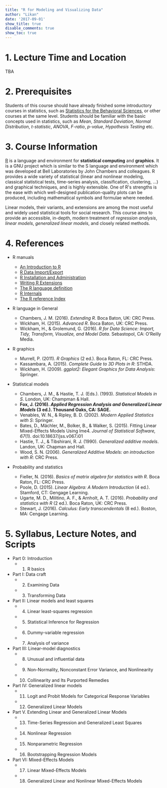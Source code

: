 ```yaml
---
title: "R for Modeling and Visualizing Data"
author: "Likan"
date: '2017-09-01'
show_title: true
disable_comments: true
show_toc: true
---
```

# 1. Lecture Time and Location

TBA

# 2. Prerequisites

Students of this course should have already finished some introductory courses in statistics, such as [Statistics for the Behavioral Sciences](/en/teach/stat_behav_sci/), or other courses at the same level. Students should be familiar with the basic concepts used in statistics, such as *Mean*, *Standard Deviation*, *Normal Distribution*, *t-statistic*, *ANOVA*, *F-ratio*, *p-value*, *Hypothesis Testing* etc.

# 3. Course Information

[R](https://cran.r-project.org) is a language and environment for **statistical computing** and **graphics**. It is a GNU project which is similar to the S language and environment which was developed at Bell Laboratories by John Chambers and colleagues. R provides a wide variety of statistical (linear and nonlinear modeling, classical statistical tests, time-series analysis, classification, clustering, …) and graphical techniques, and is highly extensible. One of R's strengths is the ease with which well-designed publication-quality plots can be produced, including mathematical symbols and formulae where needed.

Linear models, their variants, and extensions are among the most useful and widely used statistical tools for social research. This course aims to provide an accessible, in-depth, modern treatment of *regression analysis*, *linear models*, *generalized linear models*, and closely related methods.

# 4. References

- R manuals
    - [An Introduction to R](https://cran.r-project.org/doc/manuals/r-release/R-intro.pdf)
    - [R Data Import/Export](https://cran.r-project.org/doc/manuals/r-release/R-data.pdf)
    - [R Installation and Administration](https://cran.r-project.org/doc/manuals/r-release/R-admin.pdf)
    - [Writing R Extensions](https://cran.r-project.org/doc/manuals/r-release/R-exts.pdf)
    - [The R language definition](https://cran.r-project.org/doc/manuals/r-release/R-lang.pdf)
    - [R Internals](https://cran.r-project.org/doc/manuals/r-release/R-ints.pdf)
    - [The R reference Index](https://cran.r-project.org/doc/manuals/r-release/fullrefman.pdf)

- R language in General
    - Chambers, J. M. (2016). *Extending R*. Boca Baton, UK: CRC Press.
    - Wickham, H. (2015). *Advanced R*. Boca Baton, UK: CRC Press.
    - Wickham, H., & Grolemund, G. (2016). *R for Data Science: Import, Tidy, Transform, Visualize, and Model Data*. Sebastopol, CA: O’Reilly Media.


- R graphics
    - Murrell, P. (2011). *R Graphics* (2 ed.). Boca Raton, FL: CRC Press.
    - Kassambara, A. (2015). *Complete Guide to 3D Plots in R*: STHDA.
    - Wickham, H. (2009). *ggplot2: Elegant Graphics for Data Analysis*: Springer.

- Statistical models
    - Chambers, J. M., & Hastie, T. J. (Eds.). (1993). *Statistical Models in S*. London, UK: Champman & Hall.
    - **Fox, J. (2016). *Applied Regression Analysis and Generalized Linear Models* (3 ed.). Thousand Oaks, CA: SAGE.**
    - Venables, W. N., & Ripley, B. D. (2002). *Modern Applied Statistics with S*: Springer.
    - Bates, D., Mächler, M., Bolker, B., & Walker, S. (2015). Fitting Linear Mixed-Effects Models Using lme4. *Journal of Statistical Software, 67*(1). doi:10.18637/jss.v067.i01
    - Hastie, T. J., & Tibshirani, R. J. (1990). *Generalized additive models*. Landon, UK: Chapman and Hall.
    - Wood, S. N. (2006). *Generalized Additive Models: an introduction with R*: CRC Press.

- Probability and statistics
    - Fieller, N. (2016). *Basics of matrix algebra for statistics with R*. Boca Raton, FL: CRC Press.
    - Poole, D. (2015). *Linear Algebra: A Modern Introduction* (4 ed.). Stamford, CT: Gengage Learning.
    - Ugarte, M. D., Militino, A. F., & Arnholt, A. T. (2016). *Probability and statistics with R* (2 ed.). Boca Raton, UK: CRC Press.
    - Stewart, J. (2016). *Calculus: Early transcendentals* (8 ed.). Boston, MA: Cengage Learning.

# 5. Syllabus, Lecture Notes, and Scripts

- Part 0: Introduction
    - 01. R basics
- Part I: Data craft
    - 02. Examining Data
    - 03. Transforming Data
- Part II: Linear models and least squares
    - 04. Linear least-squares regression
    - 05. Statistical Inference for Regression
    - 06. Dummy-variable regression
    - 07. Analysis of variance
- Part III: Linear-model diagnostics
    - 08. Unusual and influential data
    - 09. Non-Normality, Nonconstant Error Variance, and Nonlinearity
    - 10. Collinearity and Its Purported Remedies
- Part IV: Generalized linear models
    - 11. Logit and Probit Models for Categorical Response Variables
    - 12. Generalized Linear Models
- Part V. Extending Linear and Generalized Linear Models
    - 13. Time-Series Regression and Generalized Least Squares
    - 14. Nonlinear Regression
    - 15. Nonparametric Regression
    - 16. Bootstrapping Regression Models
- Part VI: Mixed-Effects Models
    - 17. Linear Mixed-Effects Models
    - 18. Generalized Linear and Nonlinear Mixed-Effects Models
